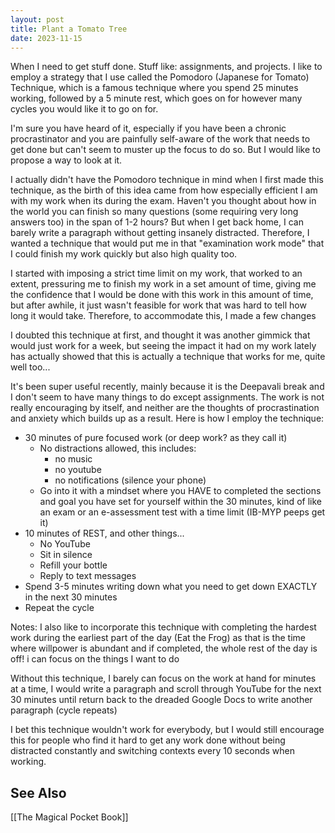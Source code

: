 ```yaml
---
layout: post
title: Plant a Tomato Tree
date: 2023-11-15
---
```

When I need to get stuff done. Stuff like: assignments, and projects. I like to employ a strategy that I use called the Pomodoro (Japanese for Tomato) Technique, which is a famous technique where you spend 25 minutes working, followed by a 5 minute rest, which goes on for however many cycles you would like it to go on for.

I'm sure you have heard of it, especially if you have been a chronic procrastinator and you are painfully self-aware of the work that needs to get done but can't seem to muster up the focus to do so. But I would like to propose a way to look at it.

I actually didn't have the Pomodoro technique in mind when I first made this technique, as the birth of this idea came from how especially efficient I am with my work when its during the exam. Haven't you thought about how in the world you can finish so many questions (some requiring very long answers too) in the span of 1-2 hours? But when I get back home, I can barely write a paragraph without getting insanely distracted. Therefore, I wanted a technique that would put me in that "examination work mode" that I could finish my work quickly but also high quality too.

I started with imposing a strict time limit on my work, that worked to an extent, pressuring me to finish my work in a set amount of time, giving me the confidence that I would be done with this work in this amount of time, but after awhile, it just wasn't feasible for work that was hard to tell how long it would take. Therefore, to accommodate this, I made a few changes

I doubted this technique at first, and thought it was another gimmick that would just work for a week, but seeing the impact it had on my work lately has actually showed that this is actually a technique that works for me, quite well too...

It's been super useful recently, mainly because it is the Deepavali break and I don't seem to have many things to do except assignments. The work is not really encouraging by itself, and neither are the thoughts of procrastination and anxiety which builds up as a result. Here is how I employ the technique:
- 30 minutes of pure focused work (or deep work? as they call it)
	- No distractions allowed, this includes:
		- no music
		- no youtube
		- no notifications (silence your phone)
	- Go into it with a mindset where you HAVE to completed the sections and goal you have set for yourself within the 30 minutes, kind of like an exam or an e-assessment test with a time limit (IB-MYP peeps get it)
- 10 minutes of REST, and other things...
	- No YouTube
	- Sit in silence
	- Refill your bottle
	- Reply to text messages
- Spend 3-5 minutes writing down what you need to get down EXACTLY in the next 30 minutes
- Repeat the cycle 

Notes: I also like to incorporate this technique with completing the hardest work during the earliest part of the day (Eat the Frog) as that is the time where willpower is abundant and if completed, the whole rest of the day is off! i can focus on the things I want to do

Without this technique, I barely can focus on the work at hand for minutes at a time, I would write a paragraph and scroll through YouTube for the next 30 minutes until return back to the dreaded Google Docs to write another paragraph (cycle repeats)

I bet this technique wouldn't work for everybody, but I would still encourage this for people who find it hard to get any work done without being distracted constantly and switching contexts every 10 seconds when working.

## See Also
[[The Magical Pocket Book]]
